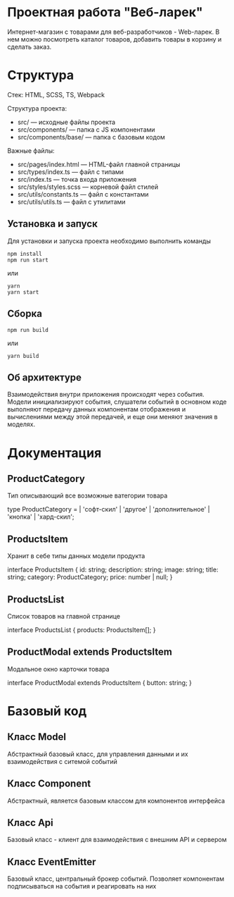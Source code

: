 # Проектная работа "Веб-ларек"
Интернет-магазин с товарами для веб-разработчиков - Web-ларек. В нем можно посмотреть каталог товаров, добавить товары в корзину и сделать заказ.

# Структура
Стек: HTML, SCSS, TS, Webpack

Структура проекта:
- src/ — исходные файлы проекта
- src/components/ — папка с JS компонентами
- src/components/base/ — папка с базовым кодом

Важные файлы:
- src/pages/index.html — HTML-файл главной страницы
- src/types/index.ts — файл с типами
- src/index.ts — точка входа приложения
- src/styles/styles.scss — корневой файл стилей
- src/utils/constants.ts — файл с константами
- src/utils/utils.ts — файл с утилитами

## Установка и запуск
Для установки и запуска проекта необходимо выполнить команды

```
npm install
npm run start
```

или

```
yarn
yarn start
```
## Сборка

```
npm run build
```

или

```
yarn build
```
## Об архитектуре
Взаимодействия внутри приложения происходят через события. Модели инициализируют события, слушатели событий в основном коде выполняют передачу данных компонентам отображения и вычислениями между этой передачей, и еще они меняют значения в моделях.

# Документация

## ProductCategory
Тип описывающий все возможные ватегории товара

type ProductCategory =
	| 'софт-скил'
	| 'другое'
	| 'дополнительное'
	| 'кнопка'
	| 'хард-скил';

## ProductsItem
Хранит в себе типы данных модели продукта

interface ProductsItem {
	id: string;
	description: string;
	image: string;
	title: string;
	category: ProductCategory;
	price: number | null;
}

## ProductsList
Список товаров на главной странице

interface ProductsList {
	products: ProductsItem[];
}

## ProductModal extends ProductsItem
Модальное окно карточки товара

interface ProductModal extends ProductsItem {
	button: string;
}

# Базовый код

## Класс Model
Абстрактный базовый класс, для управления данными и их взаимодействия с ситемой событий

## Класс Component
Абстрактный, является базовым классом для компонентов интерфейса

## Класс Api
Базовый класс - клиент для взаимодействия с внешним API и сервером

## Класс EventEmitter
Базовый класс, центральный брокер событий. Позволяет компонентам подписываться на события и реагировать на них

